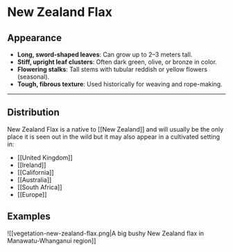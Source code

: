 # **New Zealand Flax**
## **Appearance**
- **Long, sword-shaped leaves**: Can grow up to 2–3 meters tall.
- **Stiff, upright leaf clusters**: Often dark green, olive, or bronze in color.
- **Flowering stalks**: Tall stems with tubular reddish or yellow flowers (seasonal).
- **Tough, fibrous texture**: Used historically for weaving and rope-making.
---
## **Distribution**
New Zealand Flax is a native to [[New Zealand]] and will usually be the only place it is seen out in the wild but it may also appear in a cultivated setting in:
- [[United Kingdom]]
- [[Ireland]]
- [[California]]
- [[Australia]]
- [[South Africa]]
- [[Europe]]
## **Examples**
![[vegetation-new-zealand-flax.png|A big bushy New Zealand flax in Manawatu-Whanganui region]]